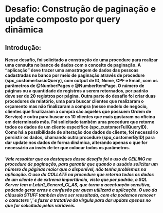# Desafio: Construção de paginação e update composto por query dinâmica

## Introdução:
#### Nesse desafio, foi solicitado a construção de uma procedure para realizar uma consulta no banco de dados com o conceito de paginação. A “aplicação” deve trazer uma amostragem de dados das pessoas cadastradas no banco por meio de paginação através de procedure (spc_customerbasicQuery), com output de ID, Nome, CPF e Email, com os parâmetros de @NumberPages e @NumberItemPage. O número de páginas ou a quantidade de registros a serem retornados, por padrão deve ser de 20 registros por página. Outra parte do desafio foi criar duas procedures de relatório, uma para buscar clientes que realizaram o orçamento mas não finalizaram a compra (nesse modelo de negócio, clientes que finalizaram a compra são aqueles que possuem Ordem de Serviço) e outra para buscar os 10 clientes que mais gastaram na oficina em determinado mês. Foi solicitado também uma procedure que retorne todos os dados de um cliente especifico (spc_customerFullQueryID). Como há a possibilidade de alteração dos dados do cliente, foi necessário persistir os dados, chamando outra procedure (spu_customerByID) para dar update nos dados de forma dinâmica, alterando apenas o que for necessário ao invés de ter que colocar todos os parâmetros.
##### Vale ressaltar que os destaques desse desafio foi o uso de CEILING na procedure de paginação, para garantir que quando o usuário solicitar um número de páginas maior que o disponível, não tenha problemas na aplicação. O uso da COLLATE na procedure que retorna todos os dados de um cliente é de extrema importância, visto que por padrão, o SQL Server tem a Latin1_General_CI_AS, que torna a acentuação sensitiva, podendo gerar erros e confusão por quem utilizará a aplicação. O uso da cláusula STUFF também deve ser ressaltada, com ela podemos remover o caractere ',' e fazer a tratativa da vírgula para dar update apenas no que for solicitado pelas variáveis.

